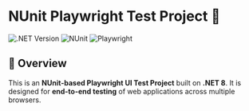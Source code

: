 # NUnit Playwright Test Project 🚀

![.NET Version](https://img.shields.io/badge/.NET-8.0-blue) ![NUnit](https://img.shields.io/badge/Test_Framework-NUnit-orange) ![Playwright](https://img.shields.io/badge/UI_Automation-Playwright-green)

## 📌 Overview
This is an **NUnit-based Playwright UI Test Project** built on **.NET 8**. It is designed for **end-to-end testing** of web applications across multiple browsers.
